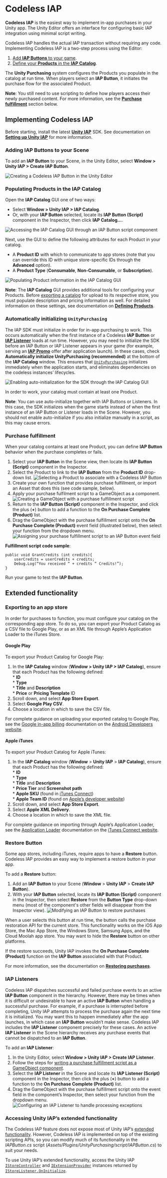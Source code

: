 # Codeless IAP

__Codeless IAP__ is the easiest way to implement in-app purchases in your Unity app. The Unity Editor offers an interface for configuring basic IAP integration using minimal script writing.

Codeless IAP handles the actual IAP transaction without requiring any code. Implementing Codeless IAP is a two-step process using the Editor: 

1. [Add __IAP Buttons__ to your game](#IAPButtons).
2. [Define your __Products__ in the __IAP Catalog__](#PopulatingProducts). 

The __Unity Purchasing__ system configures the Products you populate in the catalog at run time. When players select an __IAP Button__, it initiates the purchase flow for the associated Product.

**Note**: You still need to use scripting to define how players access their newly purchased content. For more information, see the [**Purchase fulfillment**](#PurchaseFulfillment) section below. 

## Implementing Codeless IAP
Before starting, install the latest [**Unity IAP**](https://assetstore.unity.com/packages/add-ons/services/billing/unity-iap-68207) SDK. See documentation on [**Setting up Unity IAP**](https://docs.unity3d.com/2018.1/Documentation/Manual/UnityIAPSettingUp.html) for more information.

<a name="IAPButtons"></a>
### Adding IAP Buttons to your Scene
To add an __IAP Button__ to your Scene, in the Unity Editor, select __Window &gt; Unity IAP &gt; Create IAP Button__.

![Creating a Codeless **IAP Button** in the Unity Editor](images/CreateButton.png)


<a name="PopulatingProducts"></a>
### Populating Products in the IAP Catalog
Open the __IAP Catalog__ GUI one of two ways:
 
* Select  __Window &gt; Unity IAP &gt; IAP Catalog__.
* Or, with your __IAP Button__ selected, locate its __IAP Button (Script)__ component in the Inspector, then click __IAP Catalog…__. 

![Accessing the **IAP Catalog** GUI through an **IAP Button** script component](images/OpenCatalogGUI.png)

Next, use the GUI to define the following attributes for each Product in your catalog.

* A __Product ID__ with which to communicate to app stores (note that you can override this ID with unique store-specific IDs through the __Advanced__ option).
* A __Product Type__ (__Consumable__, __Non-Consumable__, or __Subscription__).

![Populating Product information in the **IAP Catalog** GUI](images/IAPCatalogGUI.png)

**Note**: The __IAP Catalog__ GUI provides additional tools for configuring your Products. Before [exporting a catalog](#Exporting) for upload to its respective store, you must populate description and pricing information as well. For detailed information on these settings, see documentation on [**Defining Products**](https://docs.unity3d.com/2018.1/Documentation/Manual/UnityIAPDefiningProducts.html).

### Automatically initializing `UnityPurchasing`
The IAP SDK must initialize in order for in-app purchasing to work. This occurs automatically when the first instance of a Codeless __IAP Button__ or [__IAP Listener__](#IAPListeners) loads at run time. However, you may need to initialize the SDK before an IAP Button or IAP Listener appears in your game (for example, serving an [**IAP Promo**](https://docs.unity3d.com/2018.1/Documentation/Manual/IAPPromo.html) offer after application launch). In these cases, check __Automatically initialize UnityPurchasing (recommended)__ at the bottom of the __IAP Catalog__ window. This ensures that [```UnityPurchasing```](https://docs.unity3d.com/2018.1/Documentation/ScriptReference/Purchasing.UnityPurchasing.html) initializes immediately when the application starts, and eliminates dependencies on the codeless instances’ lifecycles. 

![Enabling auto-initialization for the SDK through the **IAP Catalog** GUI](images/AutoInitialize.png)

In order to work, your catalog must contain at least one Product. 

**Note**: You can use auto-initialize together with IAP Buttons or Listeners. In this case, the SDK initializes when the game starts instead of when the first instance of an IAP Button or Listener loads in the Scene. However, you should not enable auto-initialize if you also initialize manually in a script, as this may cause errors. 

<a name="PurchaseFulfillment"></a>
### Purchase fulfillment
When your catalog contains at least one Product, you can define __IAP Button__ behavior when the purchase completes or fails. 

1. Select your __IAP Button__ in the Scene view, then locate its __IAP Button (Script)__ component in the Inspector.
2. Select the Product to link to the __IAP Button__ from the __Product ID__ drop-down list.
   ![Selecting a Product to associate with a Codeless **IAP Button**](images/ProductDropdown.png)
3. Create your own function that provides purchase fulfillment, or import an Asset that does this (see code sample, below).
4. Apply your purchase fulfilment script to a GameObject as a component.
   ![Creating a GameObject with a purchase fulfillment script](images/PurchaseFulfillScript.png)
5. Return to the  __IAP Button (Script)__ component in the Inspector, and click the plus (__+__) button to add a function to the __On Purchase Complete (Product)__ list.
6. Drag the GameObject with the purchase fulfillment script onto the __On Purchase Complete (Product)__ event field (illustrated below), then select your function from the dropdown menu.
   ![Assigning your purchase fulfillment script to an **IAP Button** event field](images/OnPurchaseComplete.png)

**Fulfillment script code sample**:

```
public void GrantCredits (int credits){
    userCredits = userCredits + credits;
    Debug.Log(“You received “ + credits “ Credits!”);
} 
```

Run your game to test the __IAP Button__.

## Extended functionality

<a name="Exporting"></a>
### Exporting to an app store
In order for purchases to function, you must configure your catalog on the corresponding app store. To do so, you can export your Product Catalog as a CSV file to Google Play, or as an XML file through Apple’s Application Loader to the iTunes Store. 

#### Google Play
To export your Product Catalog for Google Play:

1. In the __IAP Catalog__ window (__Window &gt; Unity IAP &gt; IAP Catalog__), ensure that each Product has the following defined:<br/>* __ID__ <br/>* __Type__ <br/>* __Title__ and __Description__ <br/>* __Price__ or __Pricing Template__ ID
2. Scroll down, and select __App Store Export__.
3. Select __Google Play CSV__.
4. Choose a location in which to save the CSV file.

For complete guidance on uploading your exported catalog to Google Play, see the [Google in-app billing](https://developer.android.com/google/play/billing/billing_admin.html#billing-list-setup) documentation on the [Android Developers website](https://developer.android.com).

#### Apple iTunes
To export your Product Catalog for Apple iTunes:

1. In the **IAP Catalog** window (**Window** &gt; **Unity IAP** &gt; **IAP Catalog**), ensure that each Product has the following defined:<br/>* **ID** <br/>* **Type** <br/>* **Title** and **Description** <br/>* **Price Tier** and **Screenshot path** <br/>* 
**Apple SKU** (found in [iTunes Connect](https://itunesconnect.apple.com)) <br/>* **Apple Team ID** (found on [Apple’s developer website](https://developer.apple.com))
2. Scroll down, and select **App Store Export**.
3. Select **Apple XML Delivery**.
4. Choose a location in which to save the XML file.

For complete guidance on importing through Apple’s Application Loader, see the [Application Loader](https://itunesconnect.apple.com/docs/UsingApplicationLoader.pdf) documentation on the [iTunes Connect website](https://itunesconnect.apple.com).

### Restore Button
Some app stores, including iTunes, require apps to have a __Restore__ button. Codeless IAP provides an easy way to implement a restore button in your app. 

To add a __Restore__ button:

1. Add an __IAP Button__ to your Scene (**Window** &gt; **Unity IAP** &gt; **Create IAP Button**).
2. With your __IAP Button__ selected, locate its **IAP Button (Script)** component in the Inspector, then select **Restore** from the **Button Type** drop-down menu (most of the component's other fields will disappear from the Inspector view).
   ![Modifying an IAP Button to restore purchases](images/RestoreButton.png)

When a user selects this button at run time, the button calls the purchase restoration API for the current store. This functionality works on the iOS App Store, the Mac App Store, the Windows Store, Samsung Apps, and the Cloud Moolah app store. You may want to hide the __Restore__ button on other platforms.

If the restore succeeds, Unity IAP invokes the __On Purchase Complete (Product)__ function on the __IAP Button__ associated with that Product. 

For more information, see the documentation on [**Restoring purchases**](https://docs.unity3d.com/2018.1/Documentation/Manual/UnityIAPRestoringTransactions.html).

<a name="IAPListeners"></a>
### IAP Listeners
Codeless IAP dispatches successful and failed purchase events to an active __IAP Button__ component in the hierarchy. However, there may be times when it is difficult or undesirable to have an active __IAP Button__ when handling a successful purchase. For example, if a purchase is interrupted before completing, Unity IAP attempts to process the purchase again the next time it is initialized. You may want this to happen immediately after the app launches, in which case an __IAP Button__ wouldn’t make sense. Codeless IAP includes the __IAP Listener__ component precisely for these cases. An active __IAP Listener__ in the Scene hierarchy receives any purchase events that cannot be dispatched to an __IAP Button__.

To add an __IAP Listener__:

1. In the Unity Editor, select __Window &gt; Unity IAP &gt; Create IAP Listener__.
2. Follow the steps for [writing a purchase fulfillment script as a GameObject component](#PurchaseFulfillment).
3. Select the __IAP Listener__ in the Scene and locate its **IAP Listener (Script)** component in the Inspector, then click the plus (**+**) button to add a function to the **On Purchase Complete (Product)** list.
4. Drag the GameObject with the purchase fulfillment script onto the event field in the component’s Inspector, then select your function from the dropdown menu.
   ![Configuring an __IAP Listener__ to handle processing exceptions](images/IAPListenerScript.png)

### Accessing Unity IAP’s extended functionality
The Codeless IAP feature does not expose most of Unity IAP’s [extended functionality](https://docs.unity3d.com/2018.1/Documentation/Manual/UnityIAPStoreExtensions.html). However, Codeless IAP is implemented on top of the existing scripting APIs, so you can modify much of its functionality in the _IAPButton.cs_ script (_Assets/Plugins/UnityPurchasing/script/IAPButton.cs_) to suit your needs.

To use Unity IAP’s extended functionality, access the Unity IAP [```IStoreController```](https://docs.unity3d.com/2018.1/Documentation/ScriptReference/Purchasing.IStoreController.html) and [```IExtensionProvider```](https://docs.unity3d.com/2018.1/Documentation/ScriptReference/Purchasing.IExtensionProvider.html) instances returned by [```IStoreListener.OnInitialize```](https://docs.unity3d.com/2018.1/Documentation/ScriptReference/Purchasing.IStoreListener.OnInitialized.html).


